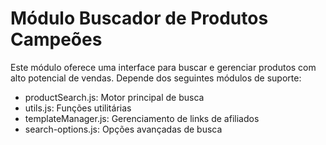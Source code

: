 # Módulo Buscador de Produtos Campeões

Este módulo oferece uma interface para buscar e gerenciar produtos com alto potencial de vendas.
Depende dos seguintes módulos de suporte:

- productSearch.js: Motor principal de busca
- utils.js: Funções utilitárias
- templateManager.js: Gerenciamento de links de afiliados
- search-options.js: Opções avançadas de busca